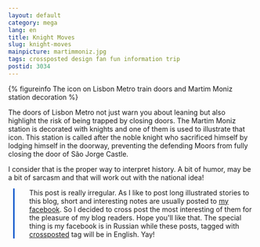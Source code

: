 ```yaml
---
layout: default
category: mega
lang: en
title: Knight Moves
slug: knight-moves
mainpicture: martimmoniz.jpg
tags: crossposted design fan fun information trip 
postid: 3034
---
```




{% figureinfo The icon on Lisbon Metro train doors and Martim Moniz station decoration %}



The doors of Lisbon Metro not just warn you about leaning but also highlight the risk of being trapped by closing doors. The Martim Moniz station is decorated with knights and one of them is used to illustrate that icon. This station is called after the noble knight who sacrificed himself by lodging himself in the doorway, preventing the defending Moors from fully closing the door of São Jorge Castle.<!--more-->

I consider that is the proper way to interpret history. A bit of humor, may be a bit of sarcasm and that will work out with the national idea!

<div style="margin-left: 10px; padding-left: 30px; border-left: 3px solid #005bcd;">This post is really irregular. As I like to post long illustrated stories to this blog, short and interesting notes are usually posted to <a href="http://www.facebook.com/genn.osypenko">my facebook</a>. So I decided to cross post the most interesting of them for the pleasure of my blog readers. Hope you'll like that. The special thing is my facebook is in Russian while these posts, tagged with <a href="http://mega.genn.org/blah/xposted">crossposted</a> tag will be in English. Yay! </div>